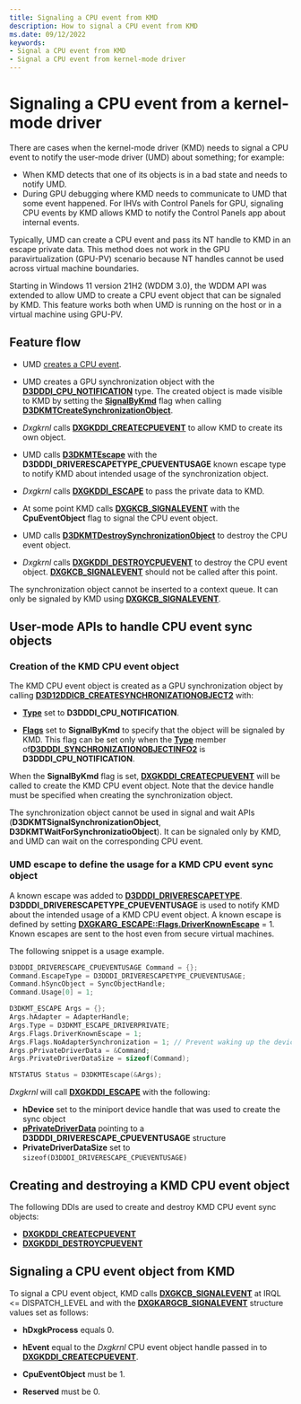 ```yaml
---
title: Signaling a CPU event from KMD
description: How to signal a CPU event from KMD
ms.date: 09/12/2022
keywords:
- Signal a CPU event from KMD
- Signal a CPU event from kernel-mode driver
---
```


# Signaling a CPU event from a kernel-mode driver

There are cases when the kernel-mode driver (KMD) needs to signal a CPU event to notify the user-mode driver (UMD) about something; for example:

* When KMD detects that one of its objects is in a bad state and needs to notify UMD.
* During GPU debugging where KMD needs to communicate to UMD that some event happened. For IHVs with Control Panels for GPU, signaling CPU events by KMD allows KMD to notify the Control Panels app about internal events.

Typically, UMD can create a CPU event and pass its NT handle to KMD in an escape private data. This method does not work in the GPU paravirtualization (GPU-PV) scenario because NT handles cannot be used across virtual machine boundaries.

Starting in Windows 11 version 21H2 (WDDM 3.0), the WDDM API was extended to allow UMD to create a CPU event object that can be signaled by KMD. This feature works both when UMD is running on the host or in a virtual machine using GPU-PV.

## Feature flow

* UMD [creates a CPU event](/windows/win32/api/synchapi/nf-synchapi-createeventa).

* UMD creates a GPU synchronization object with the [**D3DDDI_CPU_NOTIFICATION**](/windows-hardware/drivers/ddi/d3dukmdt/ne-d3dukmdt-_d3dddi_synchronizationobject_type) type. The created object is made visible to KMD by setting the [**SignalByKmd**](/windows-hardware/drivers/ddi/d3dukmdt/ns-d3dukmdt-_d3dddi_synchronizationobject_flags) flag when calling [**D3DKMTCreateSynchronizationObject**](/windows-hardware/drivers/ddi/d3dkmthk/nf-d3dkmthk-d3dkmtcreatesynchronizationobject2).

* *Dxgkrnl* calls [**DXGKDDI_CREATECPUEVENT**](/windows-hardware/drivers/ddi/d3dkmddi/nc-d3dkmddi-dxgkddi_createcpuevent) to allow KMD to create its own object.

* UMD calls [**D3DKMTEscape**](/windows-hardware/drivers/ddi/d3dkmthk/nf-d3dkmthk-d3dkmtescape) with the **D3DDDI_DRIVERESCAPETYPE_CPUEVENTUSAGE** known escape type to notify KMD about intended usage of the synchronization object.

* *Dxgkrnl* calls [**DXGKDDI_ESCAPE**](/windows-hardware/drivers/ddi/d3dkmddi/nc-d3dkmddi-dxgkddi_escape) to pass the private data to KMD.

* At some point KMD calls [**DXGKCB_SIGNALEVENT**](/windows-hardware/drivers/ddi/d3dkmddi/nc-d3dkmddi-dxgkcb_signalevent) with the **CpuEventObject** flag to signal the CPU event object.

* UMD calls [**D3DKMTDestroySynchronizationObject**](/windows-hardware/drivers/ddi/d3dkmthk/nf-d3dkmthk-d3dkmtdestroysynchronizationobject) to destroy the CPU event object.

* *Dxgkrnl* calls [**DXGKDDI_DESTROYCPUEVENT**](/windows-hardware/drivers/ddi/d3dkmddi/nc-d3dkmddi-dxgkddi_destroycpuevent) to destroy the CPU event object. [**DXGKCB_SIGNALEVENT**](/windows-hardware/drivers/ddi/d3dkmddi/nc-d3dkmddi-dxgkcb_signalevent) should not be called after this point.

The synchronization object cannot be inserted to a context queue. It can only be signaled by KMD using [**DXGKCB_SIGNALEVENT**](/windows-hardware/drivers/ddi/d3dkmddi/nc-d3dkmddi-dxgkcb_signalevent).

## User-mode APIs to handle CPU event sync objects

### Creation of the KMD CPU event object

The KMD CPU event object is created as a GPU synchronization object by calling [**D3D12DDICB_CREATESYNCHRONIZATIONOBJECT2**](/windows-hardware/drivers/ddi/d3d12umddi/ns-d3d12umddi-d3d12ddicb_createsynchronizationobject2) with:

* [**Type**](/windows-hardware/drivers/ddi/d3dukmdt/ne-d3dukmdt-_d3dddi_synchronizationobject_type) set to **D3DDDI_CPU_NOTIFICATION**.

* [**Flags**](/windows-hardware/drivers/ddi/d3dukmdt/ns-d3dukmdt-_d3dddi_synchronizationobject_flags) set to **SignalByKmd** to specify that the object will be signaled by KMD. This flag can be set only when the [**Type**](/windows-hardware/drivers/ddi/d3dukmdt/ne-d3dukmdt-_d3dddi_synchronizationobject_type) member of[**D3DDDI_SYNCHRONIZATIONOBJECTINFO2**](/windows-hardware/drivers/ddi/d3dukmdt/ns-d3dukmdt-_d3dddi_synchronizationobjectinfo2) is **D3DDDI_CPU_NOTIFICATION**.

When the **SignalByKmd** flag is set, [**DXGKDDI_CREATECPUEVENT**](/windows-hardware/drivers/ddi/d3dkmddi/nc-d3dkmddi-dxgkddi_createcpuevent) will be called to create the KMD CPU event object. Note that the device handle must be specified when creating the synchronization object.

The synchronization object cannot be used in signal and wait APIs (**D3DKMTSignalSynchronizationObject**, **D3DKMTWaitForSynchronizatioObject**). It can be signaled only by KMD, and UMD can wait on the corresponding CPU event.

### UMD escape to define the usage for a KMD CPU event sync object

A known escape was added to [**D3DDDI_DRIVERESCAPETYPE**](/windows-hardware/drivers/ddi/d3dukmdt/ne-d3dukmdt-_d3dddi_driverescapetype). **D3DDDI_DRIVERESCAPETYPE_CPUEVENTUSAGE** is used to notify KMD about the intended usage of a KMD CPU event object. A known escape is defined by setting [**DXGKARG_ESCAPE::Flags.DriverKnownEscape**](/windows-hardware/drivers/ddi/d3dkmddi/ns-d3dkmddi-_dxgkarg_escape) = 1. Known escapes are sent to the host even from secure virtual machines.

The following snippet is a usage example.

``` C++
D3DDDI_DRIVERESCAPE_CPUEVENTUSAGE Command = {};
Command.EscapeType = D3DDDI_DRIVERESCAPETYPE_CPUEVENTUSAGE;
Command.hSyncObject = SyncObjectHandle;
Command.Usage[0] = 1;

D3DKMT_ESCAPE Args = {};
Args.hAdapter = AdapterHandle;
Args.Type = D3DKMT_ESCAPE_DRIVERPRIVATE;
Args.Flags.DriverKnownEscape = 1;
Args.Flags.NoAdapterSynchronization = 1; // Prevent waking up the device from D3
Args.pPrivateDriverData = &Command;
Args.PrivateDriverDataSize = sizeof(Command);

NTSTATUS Status = D3DKMTEscape(&Args);
```

*Dxgkrnl* will call [**DXGKDDI_ESCAPE**](/windows-hardware/drivers/ddi/d3dkmddi/nc-d3dkmddi-dxgkddi_escape) with the following:

* **hDevice** set to the miniport device handle that was used to create the sync object
* [**pPrivateDriverData**](/windows-hardware/drivers/ddi/d3dkmddi/ns-d3dkmddi-_dxgkarg_escape) pointing to a **D3DDDI_DRIVERESCAPE_CPUEVENTUSAGE** structure
* **PrivateDriverDataSize** set to ```sizeof(D3DDDI_DRIVERESCAPE_CPUEVENTUSAGE)```

## Creating and destroying a KMD CPU event object

The following DDIs are used to create and destroy KMD CPU event sync objects:

* [**DXGKDDI_CREATECPUEVENT**](/windows-hardware/drivers/ddi/d3dkmddi/nc-d3dkmddi-dxgkddi_createcpuevent)
* [**DXGKDDI_DESTROYCPUEVENT**](/windows-hardware/drivers/ddi/d3dkmddi/nc-d3dkmddi-dxgkddi_destroycpuevent)

## Signaling a CPU event object from KMD

To signal a CPU event object, KMD calls [**DXGKCB_SIGNALEVENT**](/windows-hardware/drivers/ddi/d3dkmddi/nc-d3dkmddi-dxgkcb_signalevent) at IRQL <= DISPATCH_LEVEL and with the [**DXGKARGCB_SIGNALEVENT**](/windows-hardware/drivers/ddi/d3dkmddi/ns-d3dkmddi-_dxgkargcb_signalevent) structure values set as follows:

* **hDxgkProcess** equals 0.

* **hEvent** equal to the *Dxgkrnl* CPU event object handle passed in to [**DXGKDDI_CREATECPUEVENT**](/windows-hardware/drivers/ddi/d3dkmddi/nc-d3dkmddi-dxgkddi_createcpuevent).

* **CpuEventObject** must be 1.

* **Reserved** must be 0.
